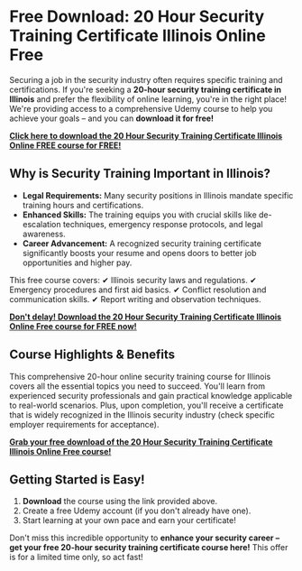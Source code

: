# Free Download: 20 Hour Security Training Certificate Illinois Online Free

Securing a job in the security industry often requires specific training and certifications. If you're seeking a **20-hour security training certificate in Illinois** and prefer the flexibility of online learning, you're in the right place! We're providing access to a comprehensive Udemy course to help you achieve your goals – and you can **download it for free!**

[**Click here to download the 20 Hour Security Training Certificate Illinois Online FREE course for FREE!**](https://udemywork.com/20-hour-security-training-certificate-illinois-online-free)

## Why is Security Training Important in Illinois?

*   **Legal Requirements:** Many security positions in Illinois mandate specific training hours and certifications.
*   **Enhanced Skills:** The training equips you with crucial skills like de-escalation techniques, emergency response protocols, and legal awareness.
*   **Career Advancement:** A recognized security training certificate significantly boosts your resume and opens doors to better job opportunities and higher pay.

This free course covers:
✔ Illinois security laws and regulations.
✔ Emergency procedures and first aid basics.
✔ Conflict resolution and communication skills.
✔ Report writing and observation techniques.

[**Don't delay! Download the 20 Hour Security Training Certificate Illinois Online Free course for FREE now!**](https://udemywork.com/20-hour-security-training-certificate-illinois-online-free)

## Course Highlights & Benefits

This comprehensive 20-hour online security training course for Illinois covers all the essential topics you need to succeed. You'll learn from experienced security professionals and gain practical knowledge applicable to real-world scenarios. Plus, upon completion, you'll receive a certificate that is widely recognized in the Illinois security industry (check specific employer requirements for acceptance).

[**Grab your free download of the 20 Hour Security Training Certificate Illinois Online Free course!**](https://udemywork.com/20-hour-security-training-certificate-illinois-online-free)

## Getting Started is Easy!

1. **Download** the course using the link provided above.
2. Create a free Udemy account (if you don't already have one).
3. Start learning at your own pace and earn your certificate!

Don't miss this incredible opportunity to **enhance your security career – get your free 20-hour security training certificate course here!** This offer is for a limited time only, so act fast!
